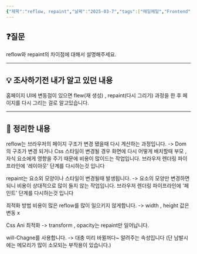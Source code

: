 ```yaml
---
{"제목":"reflow, repaint","날짜":"2025-03-7","tags":["매일메일","Frontend"],"dg-publish":true,"permalink":"/v2/daily-mail/reflow-repaint/","dgPassFrontmatter":true}
---
```


## ❓질문

 reflow와 repaint의 차이점에 대해서 설명해주세요.

---
## 💡 조사하기전 내가 알고 있던 내용

홈페이지 UI에 변동점이 있으면 flew(재 생성) , repaint(다시 그리기) 과정을 한 후 페이지를 다시 그리는 걸로 알고있습니다.

---
## 🏫 정리한 내용

reflow는 브라우저의 페이지 구조가 변경 됐을때 다시 계산하는 과정입니다.
-> Dom의 구조가 변경 되거나 Css 스타일이 변경될 경우
화면에 다시 어떻게 배치할때 부모 , 자식 요소에게 영향을 주기 때문에 비용이 많이드는 작업입니다.
브라우저 렌더링 파이프라인에 '레이아웃' 단계를 다시하는것 입니다

repaint는 요소외 모양이나 스타일이 변경될때 발생됩니다.
-> 요소의 모양만 변경하면 되니 비용이 상대적으로 많이 들지 않는 작업입니다.
브라우저 렌더링 파이프라인에 '페인트' 단계를 다시하는것 입니다

최적화 방법
비용이 많은 reflow를 많이 일으키지 않게합니다.
-> width , height 값은 변동 x

Css Ani 최적화
-> transform , opacity는 repaint만 일어납니다.

will-Chagne를 사용합니다.
-> 대충 미리 바뀔꺼다~ 알려주는 속성입니다
(단 남발시에는 메모리가 많이 소모되는 부작용이 있습니다.)